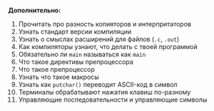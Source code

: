 __Дополнительно:__
1. Прочитать про разность копияторов и интерпритаторов
2. Узнать стандарт версии компиляции
3. Узнать о смыслах расширений для файлов (`.c`, `.out`)
4. Как компиляторы узнают, что делать с твоей программой
5. Обязательно ли `main` называться как `main`
6. Что такое директивы препроцессора
7. Что такое препроцессор
8. Узнать что такое макросы
9. Узнать как `putchar()` переводит ASCII-код в символ
10. Терминалы обрабатывают нажатия клавиш по-разному
11. Управляющие последовательности и управляющие символы
